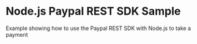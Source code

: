 # Node.js Paypal REST SDK Sample
Example showing how to use the Paypal REST SDK with Node.js to take a payment
